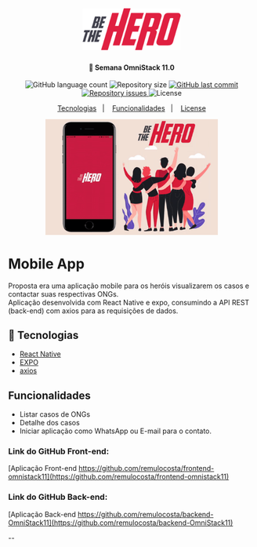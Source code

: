 <h1 align="center">
  <img alt="BE THE HERO" title="BE THE HERO" src=".github/logo.png" width="200px" />
</h1>

<h4 align="center">
 🚀 Semana OmniStack 11.0
</h4>

<p align="center">
  <img alt="GitHub language count" src="https://img.shields.io/github/languages/count/remulocosta/mobile-omnistack11">

  <img alt="Repository size" src="https://img.shields.io/github/repo-size/remulocosta/mobile-omnistack11">
  
  <a href="https://github.com/remulocosta/mobile-omnistack11/commits/master">
    <img alt="GitHub last commit" src="https://img.shields.io/github/last-commit/remulocosta/mobile-omnistack11">
  </a>

  <a href="https://github.com/remulocosta/mobile-omnistack11/issues">
    <img alt="Repository issues" src="https://img.shields.io/github/issues/remulocosta/mobile-omnistack11">
  </a>

  <img alt="License" src="https://img.shields.io/badge/license-MIT-brightgreen">
</p>

<p align="center">
  <a href="#rocket-tecnologias">Tecnologias</a>&nbsp;&nbsp;&nbsp;|&nbsp;&nbsp;&nbsp;
  <a href="#funcionalidades">Funcionalidades</a>&nbsp;&nbsp;&nbsp;|&nbsp;&nbsp;&nbsp;
  <a href="#memo-license">License</a>
</p>

<p align="center">
  <img alt="Frontend" src=".github/bethehero-mobile.gif" width="70%">
</p>

# Mobile App 

Proposta era uma aplicação mobile para os heróis visualizarem os casos e contactar suas respectivas ONGs.
<br />
Aplicação desenvolvida com React Native e expo, consumindo a API REST (back-end) com axios para as requisições de dados.

## :rocket: Tecnologias

- [React Native](https://react-native.org)
- [EXPO](https://expo.io/)
- [axios](https://github.com/axios/axios)


## Funcionalidades

- Listar casos de ONGs
- Detalhe dos casos
- Iniciar aplicação como WhatsApp ou E-mail para o contato.


### Link do GitHub Front-end:

[Aplicação Front-end https://github.com/remulocosta/frontend-omnistack11](https://github.com/remulocosta/frontend-omnistack11)

### Link do GitHub Back-end:

[Aplicação Back-end https://github.com/remulocosta/backend-OmniStack11](https://github.com/remulocosta/backend-OmniStack11)

--

